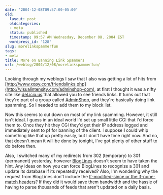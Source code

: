 ```yaml
---
date: '2004-12-08T09:57:00-05:00'
old:
  layout: post
  oldcategories:
  - meta
  status: published
  timestamp: 09:57 AM Wednesday, December 08, 2004 EST
  wordpress_id: '128'
slug: morelinkspammerfun
tags:
- meta
title: More on Banning Link Spammers
url: /weblog/2004/12/08/morelinkspammerfun/
---
```


Looking through my weblogs I saw that I also was getting a lot of hits
from
[http://www.xopy.com/friendslinks.php](http://visualintensity.com/adminshop-com),
at first I thought it was a nifty site like
[del.icio.us](http://del.icio.us/) that allowed you to see friends
links.  It turns out that they're part of a group called
[AdminShop](http://visualintensity.com/adminshop-com/), and they're
basically doing link spamming.  So I needed to add them to my block
list.

Now this seems to cut down on most of my link spamming.  However, it
still isn't ideal.  I guess in an ideal world I'd set up small little
CGI that I'd force them to.  Once they hit they CGI they'd get their
IP address logged and immediately sent to pf for banning of the
client.  I suppose I could whip something like that up pretty easily,
but I don't have time right now.  And no, that doesn't mean it will be
done by tonight, I've got plenty of other stuff to do before then.

Also, I switched many of my redirects from 302 (temporary) to 301
(permanent) yesterday, however [BlogLines](http://www.bloglines.com/)
doesn't seem to have taken the hint.  Any ideas on how you can force
BlogLines to recognize a 301 and update its database if its repeatedly
received?  Also, I'm wondering why the request from BlogLines don't
include the
[If-modified-since or the If-none-match headers](http://fishbowl.pastiche.org/2002/10/21/http_conditional_get_for_rss_hackers)?
If they did it would save them bandwidth and the hassle of having to
parse thousands of feeds that aren't updated on a daily basis.
